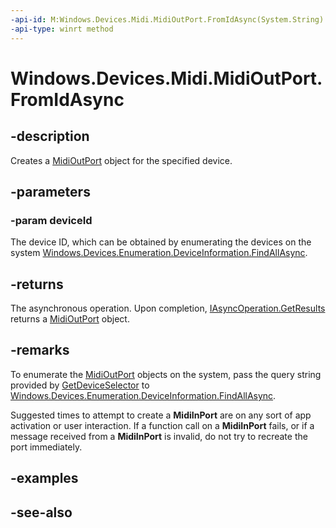 ```yaml
---
-api-id: M:Windows.Devices.Midi.MidiOutPort.FromIdAsync(System.String)
-api-type: winrt method
---
```


<!-- Method syntax
public Windows.Foundation.IAsyncOperation<Windows.Devices.Midi.IMidiOutPort> FromIdAsync(System.String deviceId)
-->

# Windows.Devices.Midi.MidiOutPort.FromIdAsync

## -description
Creates a [MidiOutPort](midioutport.md) object for the specified device.

## -parameters
### -param deviceId
The device ID, which can be obtained by enumerating the devices on the system [Windows.Devices.Enumeration.DeviceInformation.FindAllAsync](../windows.devices.enumeration/deviceinformation_findallasync_1257462890.md).

## -returns
The asynchronous operation. Upon completion, [IAsyncOperation.GetResults](../windows.foundation/iasyncoperation_1_getresults_732303200.md) returns a [MidiOutPort](midioutport.md) object.

## -remarks
To enumerate the [MidiOutPort](midioutport.md) objects on the system, pass the query string provided by [GetDeviceSelector](midiinport_getdeviceselector_838466080.md) to [Windows.Devices.Enumeration.DeviceInformation.FindAllAsync](../windows.devices.enumeration/deviceinformation_findallasync.md).

Suggested times to attempt to create a **MidiInPort** are on any sort of app activation or user interaction. If a function call on a **MidiInPort** fails, or if a message received from a **MidiInPort** is invalid, do not try to recreate the port immediately.

## -examples

## -see-also
